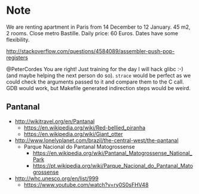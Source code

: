 # Note

We are renting apartment in Paris from 14 December to 12 January. 45 m2, 2 rooms. Close metro Bastille. Daily price: 60 Euros. Dates have some flexibility.

http://stackoverflow.com/questions/4584089/assembler-push-pop-registers

@PeterCordes You are right! Just training for the day I will hack glibc :-)  (and maybe helping the next person do so). `strace` would be perfect as we could check the arguments passed to it and compare them to the C call. GDB would work, but Makefile generated indirection steps would be weird.

## Pantanal

- http://wikitravel.org/en/Pantanal
    - https://en.wikipedia.org/wiki/Red-bellied_piranha
    - https://en.wikipedia.org/wiki/Giant_otter
-   http://www.lonelyplanet.com/brazil/the-central-west/the-pantanal
    -   Parque Nacional do Pantanal Matogrossense
        - https://en.wikipedia.org/wiki/Pantanal_Matogrossense_National_Park
        - https://pt.wikipedia.org/wiki/Parque_Nacional_do_Pantanal_Matogrossense
-   http://whc.unesco.org/en/list/999
    - https://www.youtube.com/watch?v=ry0S0sFHV48
